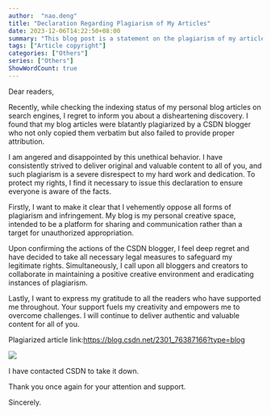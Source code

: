 ```yaml
---
author:  "nao.deng"
title: "Declaration Regarding Plagiarism of My Articles"
date: 2023-12-06T14:22:50+08:00
summary: "This blog post is a statement on the plagiarism of my articles."
tags: ["Article copyright"]
categories: ["Others"]
series: ["Others"]
ShowWordCount: true
---
```


Dear readers,

Recently, while checking the indexing status of my personal blog articles on search engines, I regret to inform you about a disheartening discovery. I found that my blog articles were blatantly plagiarized by a CSDN blogger who not only copied them verbatim but also failed to provide proper attribution.

I am angered and disappointed by this unethical behavior. I have consistently strived to deliver original and valuable content to all of you, and such plagiarism is a severe disrespect to my hard work and dedication. To protect my rights, I find it necessary to issue this declaration to ensure everyone is aware of the facts.

Firstly, I want to make it clear that I vehemently oppose all forms of plagiarism and infringement. My blog is my personal creative space, intended to be a platform for sharing and communication rather than a target for unauthorized appropriation.

Upon confirming the actions of the CSDN blogger, I feel deep regret and have decided to take all necessary legal measures to safeguard my legitimate rights. Simultaneously, I call upon all bloggers and creators to collaborate in maintaining a positive creative environment and eradicating instances of plagiarism.

Lastly, I want to express my gratitude to all the readers who have supported me throughout. Your support fuels my creativity and empowers me to overcome challenges. I will continue to deliver authentic and valuable content for all of you.

Plagiarized article link:<https://blog.csdn.net/2301_76387166?type=blog>

![ ](https://cdn.jsdelivr.net/gh/naodeng/blogimg@master/uPic/H4Nwzj.png)

I have contacted CSDN to take it down.

Thank you once again for your attention and support.

Sincerely.
